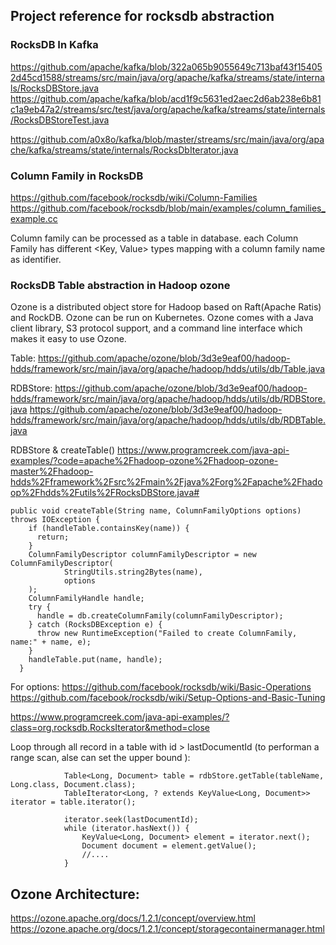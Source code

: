 ## Project reference for rocksdb abstraction

### RocksDB In Kafka
https://github.com/apache/kafka/blob/322a065b9055649c713baf43f154052d45cd1588/streams/src/main/java/org/apache/kafka/streams/state/internals/RocksDBStore.java
https://github.com/apache/kafka/blob/acd1f9c5631ed2aec2d6ab238e6b81c1a9eb47a2/streams/src/test/java/org/apache/kafka/streams/state/internals/RocksDBStoreTest.java

https://github.com/a0x8o/kafka/blob/master/streams/src/main/java/org/apache/kafka/streams/state/internals/RocksDbIterator.java

### Column Family in RocksDB
https://github.com/facebook/rocksdb/wiki/Column-Families
https://github.com/facebook/rocksdb/blob/main/examples/column_families_example.cc

Column family can be processed as a table in database. each Column Family has different <Key, Value> types mapping with a column family name as identifier.

### RocksDB Table abstraction in Hadoop ozone

Ozone is a distributed object store for Hadoop based on Raft(Apache Ratis) and RockDB. Ozone can be run on Kubernetes.
Ozone comes with a Java client library, S3 protocol support, and a command line interface which makes it easy to use Ozone.

Table: 
https://github.com/apache/ozone/blob/3d3e9eaf00/hadoop-hdds/framework/src/main/java/org/apache/hadoop/hdds/utils/db/Table.java

RDBStore:
https://github.com/apache/ozone/blob/3d3e9eaf00/hadoop-hdds/framework/src/main/java/org/apache/hadoop/hdds/utils/db/RDBStore.java
https://github.com/apache/ozone/blob/3d3e9eaf00/hadoop-hdds/framework/src/main/java/org/apache/hadoop/hdds/utils/db/RDBTable.java

RDBStore & createTable()
https://www.programcreek.com/java-api-examples/?code=apache%2Fhadoop-ozone%2Fhadoop-ozone-master%2Fhadoop-hdds%2Fframework%2Fsrc%2Fmain%2Fjava%2Forg%2Fapache%2Fhadoop%2Fhdds%2Futils%2FRocksDBStore.java#

```
public void createTable(String name, ColumnFamilyOptions options) throws IOException {
    if (handleTable.containsKey(name)) {
      return;
    }
    ColumnFamilyDescriptor columnFamilyDescriptor = new ColumnFamilyDescriptor(
            StringUtils.string2Bytes(name),
            options
    );
    ColumnFamilyHandle handle;
    try {
      handle = db.createColumnFamily(columnFamilyDescriptor);
    } catch (RocksDBException e) {
      throw new RuntimeException("Failed to create ColumnFamily, name:" + name, e);
    }
    handleTable.put(name, handle);
  }
```

For options:
https://github.com/facebook/rocksdb/wiki/Basic-Operations
https://github.com/facebook/rocksdb/wiki/Setup-Options-and-Basic-Tuning

https://www.programcreek.com/java-api-examples/?class=org.rocksdb.RocksIterator&method=close

Loop through all record in a table with id > lastDocumentId (to performan a range scan, alse can set the upper bound ):

```
            Table<Long, Document> table = rdbStore.getTable(tableName, Long.class, Document.class);
            TableIterator<Long, ? extends KeyValue<Long, Document>> iterator = table.iterator();

            iterator.seek(lastDocumentId);
            while (iterator.hasNext()) {
                KeyValue<Long, Document> element = iterator.next();
                Document document = element.getValue();
                //....
            }
```


## Ozone Architecture:
https://ozone.apache.org/docs/1.2.1/concept/overview.html
https://ozone.apache.org/docs/1.2.1/concept/storagecontainermanager.html
